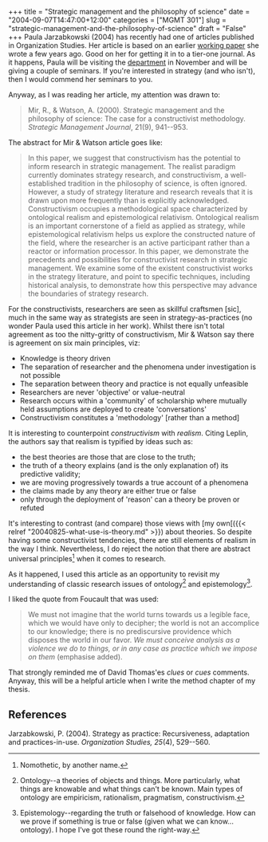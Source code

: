 +++
title = "Strategic management and the philosophy of science"
date = "2004-09-07T14:47:00+12:00"
categories = ["MGMT 301"]
slug = "strategic-management-and-the-philosophy-of-science"
draft = "False"
+++
Paula Jarzabkowski (2004) has recently had one of articles
published in Organization Studies. Her article is based on an
earlier [working
paper](http://research.abs.aston.ac.uk/working_papers/0212.pdf) she
wrote a few years ago. Good on her for getting it in to a tier-one
journal. As it happens, Paula will be visiting the
[department](http://web-beta.archive.org/web/20100505010923/http://www.business.auckland.ac.nz)
in November and will be giving a couple of seminars. If you're
interested in strategy (and who isn't), then I would commend her
seminars to you.

Anyway, as I was reading her article, my attention was drawn to:

> Mir, R., & Watson, A. (2000). Strategic
management and the philosophy of science: The case for a
constructivist methodology. _Strategic Management Journal_,
21(9), 941--953.

The abstract for Mir & Watson article goes like:

> In this paper, we suggest that constructivism has the
potential to inform research in strategic management. The realist
paradigm currently dominates strategy research, and
constructivism, a well-established tradition in the philosophy of
science, is often ignored. However, a study of strategy literature
and research reveals that it is drawn upon more frequently than is
explicitly acknowledged. Constructivism occupies a
methodological space characterized by ontological realism and
epistemological relativism. Ontological realism is an important
cornerstone of a field as applied as strategy, while
epistemological relativism helps us explore the constructed
nature of the field, where the researcher is an active participant
rather than a reactor or information processor. In this paper, we
demonstrate the precedents and possibilities for
constructivist research in strategic management. We examine some
of the existent constructivist works in the strategy literature,
and point to specific techniques, including historical analysis,
to demonstrate how this perspective may advance the boundaries of
strategy research.

For the constructivists, researchers are seen as skillful
craftsmen \[sic\], much in the same way as strategists are seen in
strategy-as-practices (no wonder Paula used this article in her work).
Whilst there isn't total agreement as too the nitty-gritty of
constructivism, Mir & Watson say there is agreement on six main principles, viz:

- Knowledge is theory driven
- The separation of researcher and the phenomena under investigation is not possible
- The separation between theory and practice is not equally unfeasible
- Researchers are never 'objective' or value-neutral
- Research occurs within a 'community' of scholarship where mutually held assumptions are deployed to create 'conversations'
- Constructivism constitutes a 'methodology' \[rather than a method\]

It is interesting to counterpoint _constructivism_ with
_realism_. Citing Leplin, the authors say that realism is
typified by ideas such as:

- the best theories are those that are close to the truth;
- the truth of a theory explains (and is the only explanation of) its predictive validity;
- we are moving progressively towards a true account of a phenomena
- the claims made by any theory are either true or false
- only through the deployment of 'reason' can a theory be proven or refuted

It's interesting to contrast (and compare) those views with [my
own[({{< relref "20040825-what-use-is-theory.md" >}})
about theories. So despite having some constructivist
tendencies, there are still elements of realism in the way I think.
Nevertheless, I do reject the notion that there are abstract
universal principles[^1] when it comes to research.

As it happened, I used this article as an opportunity to revisit my
understanding of classic research issues of ontology[^2] and epistemology[^3].

I liked the quote from Foucault that was used:

> We must not imagine that the world turns towards us a legible
face, which we would have only to decipher; the world is not an
accomplice to our knowledge; there is no prediscursive providence
which disposes the world in our favor. _We must conceive analysis as
a violence we do to things, or in any case as practice which we impose
on them_ (emphasise added).

That strongly reminded me of David Thomas'es _clues_ or _cues_ comments.
Anyway, this will be a helpful article when I write the method
chapter of my thesis.


[^1]: Nomothetic, by another name.

[^2]: Ontology--a theories of objects and things. More
particularly, what things are knowable and what things can't be
known. Main types of ontology are empiricism, rationalism,
pragmatism, constructivism.

[^3]: Epistemology--regarding the truth or falsehood of
knowledge. How can we prove if something is true or false (given what
we can know... ontology). I hope I've got these round the right-way.


## References

Jarzabkowski, P. (2004). Strategy as practice: Recursiveness,
adaptation and practices-in-use. _Organization Studies, 25_(4), 529--560.

